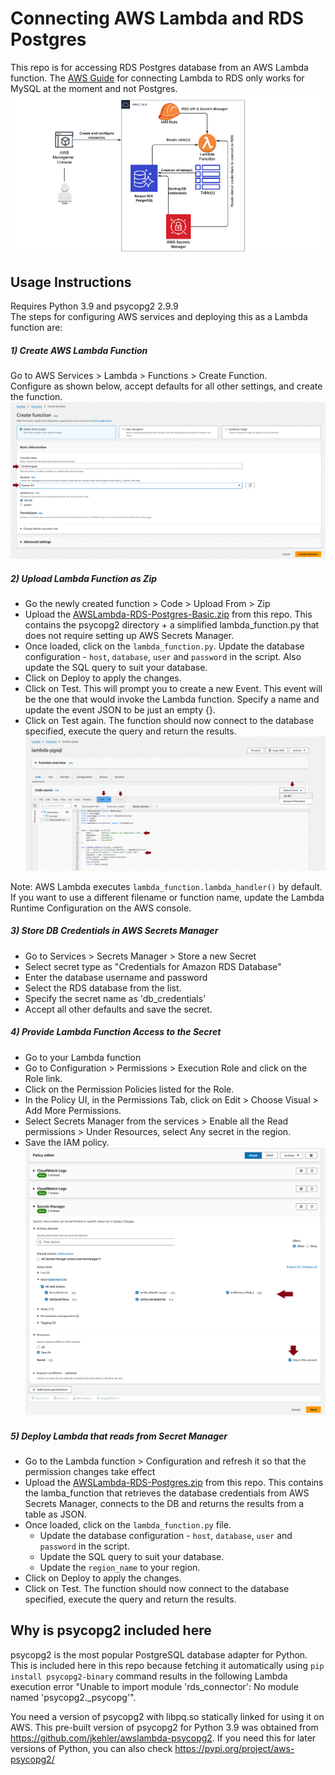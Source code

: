 # Connecting AWS Lambda and RDS Postgres
This repo is for accessing RDS Postgres database from an AWS Lambda function. The [AWS Guide](https://docs.aws.amazon.com/AmazonRDS/latest/UserGuide/rds-lambda-tutorial.html) for connecting Lambda to RDS only works for MySQL at the moment and not Postgres.
![Components](screenshot_components.gif)

## Usage Instructions
Requires Python 3.9 and psycopg2 2.9.9<br/>
The steps for configuring AWS services and deploying this as a Lambda function are:
##### 1) Create AWS Lambda Function
Go to AWS Services > Lambda > Functions > Create Function. <br/>
Configure as shown below, accept defaults for all other settings, and create the function.
![Create Lambda](screenshot_create_lambda.gif)

##### 2) Upload Lambda Function as Zip
- Go the newly created function > Code > Upload From > Zip
- Upload the [AWSLambda-RDS-Postgres-Basic.zip](AWSLambda-RDS-Postgres-Basic.zip) from this repo. This contains the psycopg2 directory + a simplified lambda_function.py that does not require setting up AWS Secrets Manager.
- Once loaded, click on the ```lambda_function.py```. Update the database configuration - ```host```, ```database```, ```user``` and ```password``` in the script. Also update the SQL query to suit your database.
- Click on Deploy to apply the changes.
- Click on Test. This will prompt you to create a new Event. This event will be the one that would invoke the Lambda function. Specify a name and update the event JSON to be just an empty {}.
- Click on Test again. The function should now connect to the database specified, execute the query and return the results.
![Update Lambda](screenshot_update_lambda.gif)

Note: AWS Lambda executes ```lambda_function.lambda_handler()``` by default. If you want to use a different filename or function name, update the Lambda Runtime Configuration on the AWS console.

##### 3) Store DB Credentials in AWS Secrets Manager
- Go to Services > Secrets Manager > Store a new Secret
- Select secret type as "Credentials for Amazon RDS Database"
- Enter the database username and password
- Select the RDS database from the list.
- Specify the secret name as 'db_credentials'
- Accept all other defaults and save the secret.

##### 4) Provide Lambda Function Access to the Secret
- Go to your Lambda function
- Go to Configuration > Permissions > Execution Role and click on the Role link.
- Click on the Permission Policies listed for the Role.
- In the Policy UI, in the Permissions Tab, click on Edit > Choose Visual > Add More Permissions.
- Select Secrets Manager from the services > Enable all the Read permissions > Under Resources, select Any secret in the region.
- Save the IAM policy.
![Update Role](screenshot_update_policy.gif)

##### 5) Deploy Lambda that reads from Secret Manager
- Go to the Lambda function > Configuration and refresh it so that the permission changes take effect
- Upload the [AWSLambda-RDS-Postgres.zip](AWSLambda-RDS-Postgres.zip) from this repo. This contains the lamba_function that retrieves the database credentials from AWS Secrets Manager, connects to the DB and returns the results from a table as JSON. 
- Once loaded, click on the ```lambda_function.py``` file.
  - Update the database configuration - ```host```, ```database```, ```user``` and ```password``` in the script.
  - Update the SQL query to suit your database.
  - Update the ```region_name``` to your region.
- Click on Deploy to apply the changes.
- Click on Test. The function should now connect to the database specified, execute the query and return the results.

## Why is psycopg2 included here
psycopg2 is the most popular PostgreSQL database adapter for Python. This is included here in this repo because fetching it automatically using ```pip install psycopg2-binary``` command results in the following Lambda execution error "Unable to import module 'rds_connector': No module named 'psycopg2._psycopg'". 

You need a version of psycopg2 with libpq.so statically linked for using it on AWS. This pre-built version of psycopg2 for Python 3.9 was obtained from https://github.com/jkehler/awslambda-psycopg2. If you need this for later versions of Python, you can also check https://pypi.org/project/aws-psycopg2/

